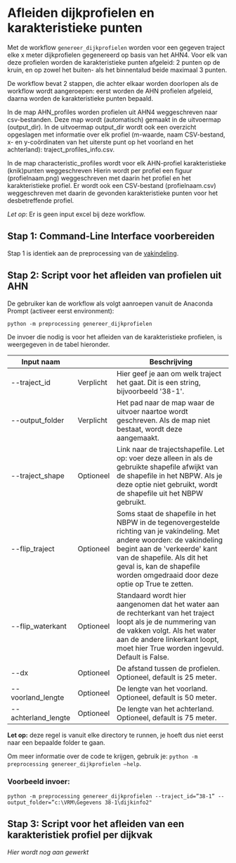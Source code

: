 # Afleiden dijkprofielen en karakteristieke punten

Met de workflow ```genereer_dijkprofielen``` worden voor een gegeven traject elke x meter dijkprofielen gegenereerd op basis van het AHN4. Voor elk van deze profielen worden de karakteristieke punten afgeleid: 2 punten op de kruin, en op zowel het buiten- als het binnentalud beide maximaal 3 punten. 

De workflow bevat 2 stappen, die achter elkaar worden doorlopen als de workflow wordt aangeroepen: eerst worden de AHN profielen afgeleid, daarna worden de karakteristieke punten bepaald.

In de map AHN_profiles worden profielen uit AHN4 weggeschreven naar csv-bestanden. Deze map wordt (automatisch) gemaakt in de uitvoermap (output_dir). In de uitvoermap output_dir wordt ook een overzicht opgeslagen met informatie over elk profiel (m-waarde, naam CSV-bestand, x- en y-coördinaten van het uiterste punt op het voorland en het achterland): traject_profiles_info.csv.

In de map characteristic_profiles wordt voor elk AHN-profiel karakteristieke (knik)punten weggeschreven Hierin wordt per profiel een figuur (profielnaam.png) weggeschreven met daarin het profiel en het karakteristieke profiel. Er wordt ook een CSV-bestand (profielnaam.csv) weggeschreven met daarin de gevonden karakteristieke punten voor het desbetreffende profiel.

*Let op*: Er is geen input excel bij deze workflow.

## Stap 1: Command-Line Interface voorbereiden

Stap 1 is identiek aan de preprocessing van de [vakindeling](Vakindeling.md).

## Stap 2: Script voor het afleiden van profielen uit AHN  
De gebruiker kan de workflow als volgt aanroepen vanuit de Anaconda Prompt (activeer eerst environment):

```
python -m preprocessing genereer_dijkprofielen
```
De invoer die nodig is voor het afleiden van de karakteristieke profielen, is weergegeven in de tabel hieronder.

| Input naam       	    | 	           | Beschrijving                                                                                                                                                                                 	                                                                          |
|-----------------------|-------------|-------------------------------------------------------------------------------------------------------------------------------------------------------------------------------------------------------------------------------------------------------------------------|
| --traject_id	         | Verplicht 	 | 	Hier geef je aan om welk traject het gaat. Dit is een string, bijvoorbeeld '38-1'.                                                                                                                                                                   |
| --output_folder     	 | Verplicht 	 | Het pad naar de map waar de uitvoer naartoe wordt geschreven. Als de map niet bestaat, wordt deze aangemaakt.                                                                                                                                                                                 |
| --traject_shape   	   | Optioneel 	 | Link naar de trajectshapefile. Let op: voer deze alleen in als de gebruikte shapefile afwijkt van de shapefile in het NBPW. Als je deze optie niet gebruikt, wordt de shapefile uit het NBPW gebruikt.                                                                                                                                                                        |
| --flip_traject      | Optioneel 	 | Soms staat de shapefile in het NBPW in de tegenovergestelde richting van je vakindeling. Met andere woorden: de vakindeling begint aan de 'verkeerde' kant van de shapefile. Als dit het geval is, kan de shapefile worden omgedraaid door deze optie op True te zetten. |
| --flip_waterkant                  | Optioneel 	 | Standaard wordt hier aangenomen dat het water aan de rechterkant van het traject loopt als je de nummering van de vakken volgt. Als het water aan de andere linkerkant loopt, moet hier True worden ingevuld. Default is False.                                         |
| --dx        | Optioneel 	 | De afstand tussen de profielen. Optioneel, default is 25 meter.                                                                                                                                                                                                         |
| --voorland_lengte        | Optioneel 	 | De lengte van het voorland. Optioneel, default is 50 meter.                                                                                                                                                                                                             |
| --achterland_lengte       | Optioneel 	 | De lengte van het achterland. Optioneel, default is 75 meter.                                                                                                                                                                                                           |

**Let op:** deze regel is vanuit elke directory te runnen, je hoeft dus niet eerst naar een bepaalde folder te gaan.


Om meer informatie over de code te krijgen, gebruik je: 
```python -m preprocessing genereer_dijkprofielen –help```. 

### Voorbeeld invoer: 

```
python -m preprocessing genereer_dijkprofielen --traject_id=”38-1” --output_folder=”c:\VRM\Gegevens 38-1\dijkinfo2"
```

## Stap 3: Script voor het afleiden van een karakteristiek profiel per dijkvak

*Hier wordt nog aan gewerkt*

